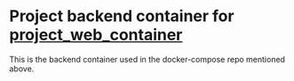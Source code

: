 # Project backend container for [project_web_container](https://github.com/Phillezi/project_web_container/)
This is the backend container used in the docker-compose repo mentioned above.
